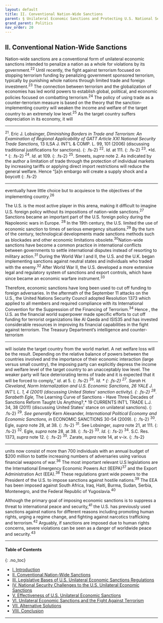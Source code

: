 ```yaml
---
layout: default
title: II. Conventional Nation-Wide Sanctions
parent: § Unilateral Economic Sanctions and Protecting U.S. National Security 
grand_parent: Politics 
nav_order: 20
---
```

<style>
.dont-break-out {
  /* These are technically the same, but use both */
  overflow-wrap: break-word;
  word-wrap: break-word;

  -ms-word-break: break-all;
  /* This is the dangerous one in WebKit, as it breaks things wherever */
  word-break: break-all;
  /* Instead use this non-standard one: */
  word-break: break-word;
}

.youtube-container {
    position: relative;
    width: 100%;
    height: 0;
    padding-bottom: 56.25%;
}
.youtube-video {
    position: absolute;
    top: 0;
    left: 0;
    width: 100%;
    height: 100%;
}

</style>

<div class="dont-break-out" markdown="1">

## II. Conventional Nation-Wide Sanctions

Nation-wide sanctions are a conventional form of unilateral economic sanctions intended to penalize a nation as a whole for violations by its government.<sup>22</sup> Until recently, the fight against terrorism focused on stopping terrorism funding by penalizing government sponsored terrorism, typically by punishing whole nations through limited trade and foreign investment.<sup>23</sup> The connection between terrorism and the globalization of economies has led world powers to establish global, political, and economic policies focused on combatting terrorism.<sup>24</sup> The policy of using trade as a counter-terrorism measure is based on the theory that the sanction-implementing country will weaken the income and welfare of the target country to an extremely low level.<sup>25</sup> As the target country suffers depreciation in its economy, it will

***
<sup>21</sup>. Eric J. Lobsinger, *Diminishing Borders in Trade and Terrorism: An Examination of Regional Applicability of GATT Article XXI National Security Trade Sanctions,* 13 ILSA J. INT’L & COMP. L. 99, 101 (2006) (discussing traditional justifications for sanctions). 
{: .fs-2}
<sup>22</sup>. *Id*. at 111. 
{: .fs-2}
<sup>23</sup>. *Id. *
{: .fs-2}
<sup>24</sup>. *Id*. at 109. 
{: .fs-2}
<sup>25</sup>. Smeets, *supra* note 2. As indicated by the author a limitation of trade through the protection of individual markets by increasing tariffs or applying direct import restrictions will reduce the general welfare. Hence “[a]n embargo will create a supply shock and a boycott
{: .fs-2}
***

eventually have little choice but to acquiesce to the objectives of the implementing country.<sup>26</sup>

The U.S. is the most active player in this arena, making it difficult to imagine U.S. foreign policy without its impositions of nation-wide sanctions.<sup>27</sup> Sanctions became an important part of the U.S. foreign policy during the Napoleonic wars in Europe. <sup>28</sup> In the 19th century, the U.S. limited the use of economic sanction to times of serious emergency situations.<sup>29</sup> By the turn of the century, technological developments made sanctions methods such as blockades and other economic limitations obsolete.<sup>30</sup>Nation-wide sanctions have become a common practice in international conflicts between governments to settle international disputes instead of resorting to military action.<sup>31</sup> During the World War I and II, the U.S. and the U.K. began implementing sanctions against neutral states and individuals who traded with the enemy.<sup>32</sup> After World War II, the U.S. developed a more extensive legal and regulatory system of sanctions and export controls, which have since became an economic warfare instrument.<sup>33</sup>

Therefore, economic sanctions have long been used to cut off funding to foreign adversaries. In the aftermath of the September 11 attacks on the U.S., the United Nations Security Council adopted Resolution 1373 which applied to all members and required compliance with its International Convention for the Suppression of the Financing of Terrorism.<sup>34</sup> Hence , the U.S. as the financial world superpower made specific efforts to cut off funding for terrorist organizations like Al Qaeda and ISIS35 and has invested considerable resources in improving its financial capabilities in the fight against terrorism. The Treasury Department’s intelligence and counter-terrorism

***
will isolate the target country from the world market. A net welfare loss will be the result. Depending on the relative balance of powers between the countries involved and the importance of their economic interaction (large versus small country), the imposing party can explicitly depress the income and welfare level of the target country to an unacceptably low level. The weaker party will face deteriorating terms of trade and it is expected that it will be forced to comply,” *id*. at 5. 
{: .fs-2}
<sup>26</sup>. *Id. *
{: .fs-2}
<sup>27</sup>. Sarah H. Cleveland, *Norm Internalization and U.S. Economic Sanctions*, 26 YALE J. INT’L L. 1, 4 (2001) (discussing United States’ sanction activity). 
{: .fs-2}
<sup>28</sup>. Sarabeth Egle,* The Learning Curve of Sanctions - Have Three Decades of Sanctions Reform Taught Us Anything?,* 19 CURRENTS INT’L TRADE L.J. 34, 38 (2011) (discussing United States’ stance on unilateral sanctions). 
{: .fs-2}
<sup>29</sup>. *See generally* Kern Alexander, *International Political Economy and Economic Sanctions, in* ECONOMIC SANCTIONS 30-54 (2009). 
{: .fs-2}
<sup>30</sup>. Egle, *supra* note 28, at 38.
{: .fs-2}
<sup>31</sup>. See Lobsinger, *supra* note 21, at 111. 
{: .fs-2}
<sup>32</sup>. Egle, *supra* note 28, at 38. 
{: .fs-2}
<sup>33</sup>. *Id.*
{: .fs-2}
<sup>34</sup>. S.C. Res. 1373, *supra* note 12.
{: .fs-2}
<sup>35</sup>. Zarate, *supra* note 14, at v-ix.
{: .fs-2}
***

units now consist of more than 700 individuals with an annual budget of $200 million to battle increasing numbers of adversaries using various financial weapons of war.<sup>36</sup> The most important relevant U.S legislations are the International Emergency Economic Powers Act (IEEPA)<sup>37</sup> and the Export Administration Act (EEA).<sup>38</sup> These regulations grant wide powers to the President of the U.S. to impose sanctions against hostile nations.<sup>39</sup> The EEA has been imposed against South Africa, Iraq, Haiti, Burma, Sudan, Serbia, Montenegro, and the Federal Republic of Yugoslavia.<sup>40</sup>

Although the primary goal of imposing economic sanctions is to suppress a threat to international peace and security,<sup>41</sup> the U.S. has previously used sanctions against nations for different reasons including promoting human rights, urging a regime change, and fighting against narcotics trafficking and terrorism.<sup>42</sup> Arguably, if sanctions are imposed due to human rights concerns, severe violations can be seen as a danger of worldwide peace and security.<sup>43</sup>

***

#### Table of Contents
{: .no_toc}

<ul><li> <a href="/docs/politics/unilateral-economics-sanctions-and-protecting-us-national-security-1/">I. Introduction</a></li><li> <a href="/docs/politics/unilateral-economics-sanctions-and-protecting-us-national-security-2/">II. Conventional Nation-Wide Sanctions</a></li><li> <a href="/docs/politics/unilateral-economics-sanctions-and-protecting-us-national-security-3/">III. Legislative Bases of U.S. Unilateral Economic Sanctions Regulations</a></li><li> <a href="/docs/politics/unilateral-economics-sanctions-and-protecting-us-national-security-4/">IV. National Security Challenges to the U.S. Unilateral Economic Sanctions</a></li><li> <a href="/docs/politics/unilateral-economics-sanctions-and-protecting-us-national-security-5/">V. Effectiveness of U.S. Unilateral Economic Sanctions</a></li><li> <a href="/docs/politics/unilateral-economics-sanctions-and-protecting-us-national-security-6/">VI. Unilateral Economic Sanctions and the Fight Against Terrorism</a></li><li> <a href="/docs/politics/unilateral-economics-sanctions-and-protecting-us-national-security-7/">VII. Alternative Solutions</a></li><li> <a href="/docs/politics/unilateral-economics-sanctions-and-protecting-us-national-security-8/">VIII. Conclusion</a></li></ul>

***

</div>
